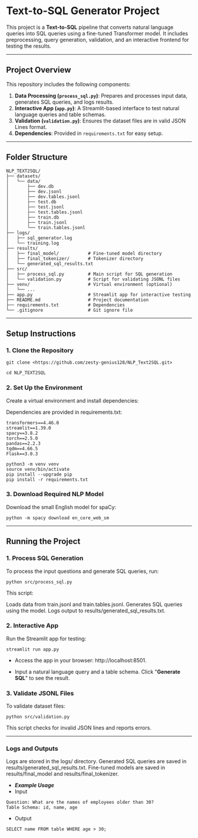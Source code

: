 # Text-to-SQL Generator Project

This project is a **Text-to-SQL** pipeline that converts natural language queries into SQL queries using a fine-tuned Transformer model. It includes preprocessing, query generation, validation, and an interactive frontend for testing the results.

---

## Project Overview

This repository includes the following components:

1. **Data Processing (`process_sql.py`)**: Prepares and processes input data, generates SQL queries, and logs results.
2. **Interactive App (`app.py`)**: A Streamlit-based interface to test natural language queries and table schemas.
3. **Validation (`validation.py`)**: Ensures the dataset files are in valid JSON Lines format.
4. **Dependencies**: Provided in `requirements.txt` for easy setup.

---

## Folder Structure

```plaintext
NLP_TEXT2SQL/
├── datasets/
│   └── data/
│       ├── dev.db
│       ├── dev.jsonl
│       ├── dev.tables.jsonl
│       ├── test.db
│       ├── test.jsonl
│       ├── test.tables.jsonl
│       ├── train.db
│       ├── train.jsonl
│       └── train.tables.jsonl
├── logs/
│   ├── sql_generator.log
│   └── training.log
├── results/
│   ├── final_model/           # Fine-tuned model directory
│   ├── final_tokenizer/       # Tokenizer directory
│   └── generated_sql_results.txt
├── src/
│   ├── process_sql.py         # Main script for SQL generation
│   └── validation.py          # Script for validating JSONL files
├── venv/                      # Virtual environment (optional)
│   └── ...
├── app.py                     # Streamlit app for interactive testing
├── README.md                  # Project documentation
├── requirements.txt           # Dependencies
└── .gitignore                 # Git ignore file
```
---

## Setup Instructions

### 1. Clone the Repository
```
git clone <https://github.com/zesty-genius128/NLP_Text2SQL.git>

cd NLP_TEXT2SQL
```
### 2. Set Up the Environment
Create a virtual environment and install dependencies:

Dependencies are provided in requirements.txt:

```
transformers==4.46.0
streamlit==1.39.0
spacy==3.8.2
torch==2.5.0
pandas==2.2.3
tqdm==4.66.5
Flask==3.0.3
```
```
python3 -m venv venv
source venv/bin/activate
pip install --upgrade pip
pip install -r requirements.txt
```
### 3. Download Required NLP Model
Download the small English model for spaCy:

```
python -m spacy download en_core_web_sm
```
---
## Running the Project
### 1. Process SQL Generation
To process the input questions and generate SQL queries, run:

```
python src/process_sql.py
```
This script:

Loads data from train.jsonl and train.tables.jsonl.
Generates SQL queries using the model.
Logs output to results/generated_sql_results.txt.
### 2. Interactive App
Run the Streamlit app for testing:
```
streamlit run app.py
```
- Access the app in your browser: http://localhost:8501.

- Input a natural language query and a table schema.
Click "**Generate SQL**" to see the result.

### 3. Validate JSONL Files
To validate dataset files:
```
python src/validation.py
```
This script checks for invalid JSON lines and reports errors.

---

### Logs and Outputs
Logs are stored in the logs/ directory.
Generated SQL queries are saved in results/generated_sql_results.txt.
Fine-tuned models are saved in results/final_model and results/final_tokenizer.

- ***Example Usage***
- Input
```
Question: What are the names of employees older than 30?
Table Schema: id, name, age
```
- Output
```
SELECT name FROM table WHERE age > 30;
```
<!--License
This project is licensed under the MIT License.

Contact
For queries or issues, contact:
Name: 
Email: adamerla128@gmail.com
GitHub: zesty-genius128
-->
